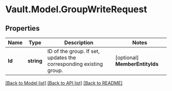 # Vault.Model.GroupWriteRequest

## Properties

Name | Type | Description | Notes
------------ | ------------- | ------------- | -------------
**Id** | **string** | ID of the group. If set, updates the corresponding existing group. | [optional] **MemberEntityIds** | **List&lt;string&gt;** | Entity IDs to be assigned as group members. | [optional] **MemberGroupIds** | **List&lt;string&gt;** | Group IDs to be assigned as group members. | [optional] **Metadata** | **Object** | Metadata to be associated with the group. In CLI, this parameter can be repeated multiple times, and it all gets merged together. For example: vault &lt;command&gt; &lt;path&gt; metadata&#x3D;key1&#x3D;value1 metadata&#x3D;key2&#x3D;value2 | [optional] **Name** | **string** | Name of the group. | [optional] **Policies** | **List&lt;string&gt;** | Policies to be tied to the group. | [optional] **Type** | **string** | Type of the group, &#x27;internal&#x27; or &#x27;external&#x27;. Defaults to &#x27;internal&#x27; | [optional] 

[[Back to Model list]](../README.md#documentation-for-models) [[Back to API list]](../README.md#documentation-for-api-endpoints) [[Back to README]](../README.md)

